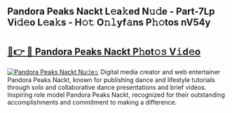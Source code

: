 ## Pandora Peaks Nackt L𝚎a𝚔ed N𝚞𝚍e - Part-7Lp Vi𝚍𝚎o L𝚎a𝚔s - H𝚘𝚝 O𝚗𝚕yf𝚊ns P𝚑𝚘tos nV54y

# <h2><a href="http://kf8g94.oniu.top/?m=Pandora+Peaks+Nackt">🔗👉 🔴 Pandora Peaks Nackt P𝚑ot𝚘𝚜 V𝚒d𝚎o</a></h2>

[![Pandora Peaks Nackt Nu𝚍e𝚜](https://i.imgur.com/0qMVB7G.gif)](http://kf8g94.oniu.top/?m=Pandora+Peaks+Nackt)
Digital media creator and web entertainer Pandora Peaks Nackt, known for publishing dance and lifestyle tutorials through solo and collaborative dance presentations and brief videos. Inspiring role model Pandora Peaks Nackt, recognized for their outstanding accomplishments and commitment to making a difference.  
